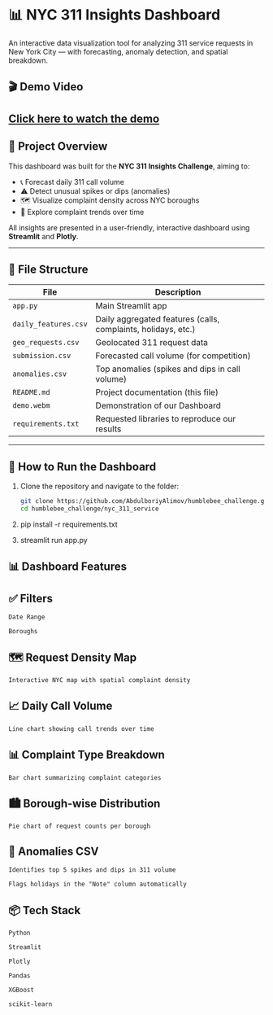 # 📊 NYC 311 Insights Dashboard

An interactive data visualization tool for analyzing 311 service requests in New York City — with forecasting, anomaly detection, and spatial breakdown.


## 🎬 Demo Video

[Click here to watch the demo](./demo.webm)
---

## 🚀 Project Overview


This dashboard was built for the **NYC 311 Insights Challenge**, aiming to:

- 📞 Forecast daily 311 call volume  
- ⚠️ Detect unusual spikes or dips (anomalies)  
- 🗺️ Visualize complaint density across NYC boroughs  
- 📅 Explore complaint trends over time  

All insights are presented in a user-friendly, interactive dashboard using **Streamlit** and **Plotly**.

---

## 📁 File Structure

| File | Description |
|------|-------------|
| `app.py` | Main Streamlit app |
| `daily_features.csv` | Daily aggregated features (calls, complaints, holidays, etc.) |
| `geo_requests.csv` | Geolocated 311 request data |
| `submission.csv` | Forecasted call volume (for competition) |
| `anomalies.csv` | Top anomalies (spikes and dips in call volume) |
| `README.md` | Project documentation (this file) |
| `demo.webm` | Demonstration of our Dashboard |
| `requirements.txt` | Requested libraries to reproduce our results|

---

## 🔧 How to Run the Dashboard

1. Clone the repository and navigate to the folder:
   ```bash
   git clone https://github.com/AbdulboriyAlimov/humblebee_challenge.git
   cd humblebee_challenge/nyc_311_service

2. pip install -r requirements.txt

3. streamlit run app.py


## 📊 Dashboard Features

## ✅ Filters

    Date Range

    Boroughs

## 🗺️ Request Density Map

    Interactive NYC map with spatial complaint density

## 📈 Daily Call Volume

    Line chart showing call trends over time

## 📊 Complaint Type Breakdown

    Bar chart summarizing complaint categories

## 🏙️ Borough-wise Distribution

    Pie chart of request counts per borough

## 📌 Anomalies CSV

    Identifies top 5 spikes and dips in 311 volume

    Flags holidays in the "Note" column automatically

## 📦 Tech Stack

    Python

    Streamlit

    Plotly

    Pandas

    XGBoost

    scikit-learn
